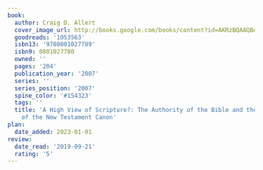 ```yaml
---
book:
  author: Craig D. Allert
  cover_image_url: http://books.google.com/books/content?id=AKRzBQAAQBAJ&printsec=frontcover&img=1&zoom=1&edge=curl&source=gbs_api
  goodreads: '1053563'
  isbn13: '9780801027789'
  isbn9: 0801027780
  owned: ''
  pages: '204'
  publication_year: '2007'
  series: ''
  series_position: '2007'
  spine_color: '#154323'
  tags: ''
  title: 'A High View of Scripture?: The Authority of the Bible and the Formation
    of the New Testament Canon'
plan:
  date_added: 2023-01-01
review:
  date_read: '2019-09-21'
  rating: '5'
---
```

